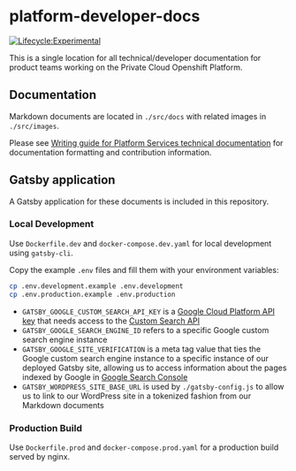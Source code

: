 # platform-developer-docs

[![Lifecycle:Experimental](https://img.shields.io/badge/Lifecycle-Experimental-339999)](https://github.com/bcgov/repomountie/blob/master/doc/lifecycle-badges.md)

This is a single location for all technical/developer documentation for product teams working on the Private Cloud Openshift Platform.

## Documentation

Markdown documents are located in `./src/docs` with related images in `./src/images`.

Please see [Writing guide for Platform Services technical documentation](./tech-docs-writing-guide.md) for documentation formatting and contribution information.

## Gatsby application

A Gatsby application for these documents is included in this repository.

### Local Development

Use `Dockerfile.dev` and `docker-compose.dev.yaml` for local development using `gatsby-cli`.

Copy the example `.env` files and fill them with your environment variables:

```sh
cp .env.development.example .env.development
cp .env.production.example .env.production
```

- `GATSBY_GOOGLE_CUSTOM_SEARCH_API_KEY` is a [Google Cloud Platform API key](https://console.cloud.google.com/apis/credentials) that needs access to the [Custom Search API](https://developers.google.com/custom-search/v1/introduction)
- `GATSBY_GOOGLE_SEARCH_ENGINE_ID` refers to a specific Google custom search engine instance
- `GATSBY_GOOGLE_SITE_VERIFICATION` is a meta tag value that ties the Google custom search engine instance to a specific instance of our deployed Gatsby site, allowing us to access information about the pages indexed by Google in [Google Search Console](https://search.google.com/search-console/about)
- `GATSBY_WORDPRESS_SITE_BASE_URL` is used by `./gatsby-config.js` to allow us to link to our WordPress site in a tokenized fashion from our Markdown documents

### Production Build

Use `Dockerfile.prod` and `docker-compose.prod.yaml` for a production build served by nginx.
